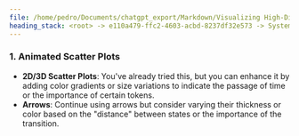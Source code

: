 ```yaml
---
file: /home/pedro/Documents/chatgpt_export/Markdown/Visualizing High-Dim Data Over Time.md
heading_stack: <root> -> e110a479-ffc2-4603-acbd-8237df32e573 -> System -> 7809300d-2e24-4429-a8c5-1f29ad85f9b2 -> System -> aaa2edfe-1989-493a-b69e-725783a32255 -> User -> 234b6612-41b7-4bfd-8027-9ecdc361bb01 -> Assistant -> 1. Animated Scatter Plots
---
```

### 1. Animated Scatter Plots
- **2D/3D Scatter Plots**: You've already tried this, but you can enhance it by adding color gradients or size variations to indicate the passage of time or the importance of certain tokens.
- **Arrows**: Continue using arrows but consider varying their thickness or color based on the "distance" between states or the importance of the transition.

